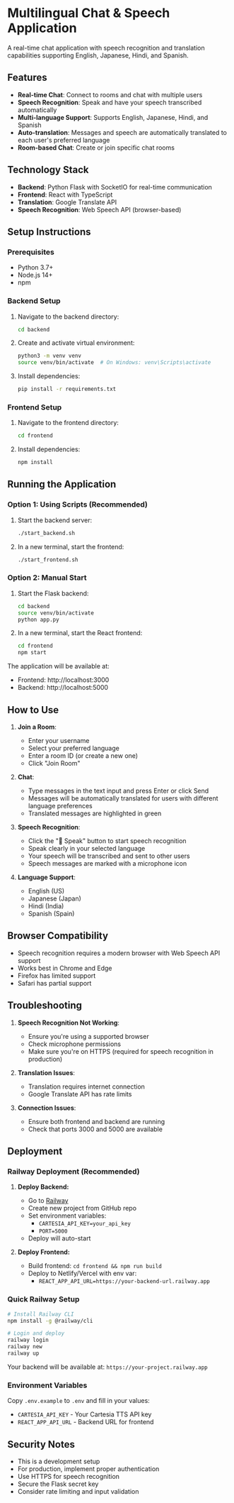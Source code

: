 # Multilingual Chat & Speech Application

A real-time chat application with speech recognition and translation capabilities supporting English, Japanese, Hindi, and Spanish.

## Features

- **Real-time Chat**: Connect to rooms and chat with multiple users
- **Speech Recognition**: Speak and have your speech transcribed automatically
- **Multi-language Support**: Supports English, Japanese, Hindi, and Spanish
- **Auto-translation**: Messages and speech are automatically translated to each user's preferred language
- **Room-based Chat**: Create or join specific chat rooms

## Technology Stack

- **Backend**: Python Flask with SocketIO for real-time communication
- **Frontend**: React with TypeScript
- **Translation**: Google Translate API
- **Speech Recognition**: Web Speech API (browser-based)

## Setup Instructions

### Prerequisites

- Python 3.7+
- Node.js 14+
- npm

### Backend Setup

1. Navigate to the backend directory:
   ```bash
   cd backend
   ```

2. Create and activate virtual environment:
   ```bash
   python3 -m venv venv
   source venv/bin/activate  # On Windows: venv\Scripts\activate
   ```

3. Install dependencies:
   ```bash
   pip install -r requirements.txt
   ```

### Frontend Setup

1. Navigate to the frontend directory:
   ```bash
   cd frontend
   ```

2. Install dependencies:
   ```bash
   npm install
   ```

## Running the Application

### Option 1: Using Scripts (Recommended)

1. Start the backend server:
   ```bash
   ./start_backend.sh
   ```

2. In a new terminal, start the frontend:
   ```bash
   ./start_frontend.sh
   ```

### Option 2: Manual Start

1. Start the Flask backend:
   ```bash
   cd backend
   source venv/bin/activate
   python app.py
   ```

2. In a new terminal, start the React frontend:
   ```bash
   cd frontend
   npm start
   ```

The application will be available at:
- Frontend: http://localhost:3000
- Backend: http://localhost:5000

## How to Use

1. **Join a Room**:
   - Enter your username
   - Select your preferred language
   - Enter a room ID (or create a new one)
   - Click "Join Room"

2. **Chat**:
   - Type messages in the text input and press Enter or click Send
   - Messages will be automatically translated for users with different language preferences
   - Translated messages are highlighted in green

3. **Speech Recognition**:
   - Click the "🎤 Speak" button to start speech recognition
   - Speak clearly in your selected language
   - Your speech will be transcribed and sent to other users
   - Speech messages are marked with a microphone icon

4. **Language Support**:
   - English (US)
   - Japanese (Japan)
   - Hindi (India)
   - Spanish (Spain)

## Browser Compatibility

- Speech recognition requires a modern browser with Web Speech API support
- Works best in Chrome and Edge
- Firefox has limited support
- Safari has partial support

## Troubleshooting

1. **Speech Recognition Not Working**:
   - Ensure you're using a supported browser
   - Check microphone permissions
   - Make sure you're on HTTPS (required for speech recognition in production)

2. **Translation Issues**:
   - Translation requires internet connection
   - Google Translate API has rate limits

3. **Connection Issues**:
   - Ensure both frontend and backend are running
   - Check that ports 3000 and 5000 are available

## Deployment

### Railway Deployment (Recommended)

1. **Deploy Backend:**
   - Go to [Railway](https://railway.app)
   - Create new project from GitHub repo
   - Set environment variables:
     - `CARTESIA_API_KEY=your_api_key`
     - `PORT=5000`
   - Deploy will auto-start

2. **Deploy Frontend:**
   - Build frontend: `cd frontend && npm run build`
   - Deploy to Netlify/Vercel with env var:
     - `REACT_APP_API_URL=https://your-backend-url.railway.app`

### Quick Railway Setup

```bash
# Install Railway CLI
npm install -g @railway/cli

# Login and deploy
railway login
railway new
railway up
```

Your backend will be available at: `https://your-project.railway.app`

### Environment Variables

Copy `.env.example` to `.env` and fill in your values:
- `CARTESIA_API_KEY` - Your Cartesia TTS API key
- `REACT_APP_API_URL` - Backend URL for frontend

## Security Notes

- This is a development setup
- For production, implement proper authentication
- Use HTTPS for speech recognition
- Secure the Flask secret key
- Consider rate limiting and input validation